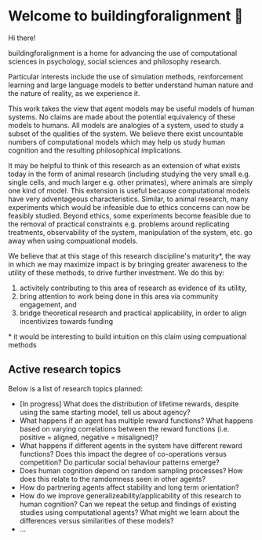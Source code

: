 # Welcome to buildingforalignment 👋

Hi there!

buildingforalignment is a home for advancing the use of computational sciences in psychology, social sciences and philosophy research.

Particular interests include the use of simulation methods, reinforcement learning and large language models to better understand human 
nature and the nature of reality, as we experience it.

This work takes the view that agent models may be useful models of human systems. No claims are made about the potential equivalency of 
these models to humans. All models are analogies of a system, used to study a subset of the qualities of the system. We believe 
there exist uncountable numbers of computational models which may help us study human cognition and the resulting philosophical implications.

It may be helpful to think of this research as an extension of what exists today in the form of animal research (including studying the very 
small e.g. single cells, and much larger e.g. other primates), where animals are simply one kind of model. This extension is useful because 
computational models have very adventageous characteristics. Similar, to animal research, many experiments which would be infeasible due to 
ethics concerns can now be feasibly studied. Beyond ethics, some experiments become feasible due to the removal of practical constraints e.g. 
problems around replicating treatments, observability of the system, manipulation of the system, etc. go away when using compuational models.  

We believe that at this stage of this research discipline's maturity\*, the way in which we may maximize impact is by bringing greater 
awareness to the utility of these methods, to drive further investment. We do this by: 
1) activitely contributing to this area of research as evidence of its utility,
2) bring attention to work being done in this area via community engagement, and
3) bridge theoretical research and practical applicability, in order to align incentivizes towards funding

\* it would be interesting to build intuition on this claim using compuational methods


## Active research topics

Below is a list of research topics planned:
- [In progress] What does the distribution of lifetime rewards, despite using the same starting model, tell us about agency?
- What happens if an agent has multiple reward functions? What happens based on varying correlations between the reward functions (i.e.
  positive = aligned, negative = misaligned)?
- What happens if different agents in the system have different reward functions? Does this impact the degree of co-operations versus
  competition? Do particular social behaviour patterns emerge?
- Does human cognition depend on random sampling processes? How does this relate to the ramdomness seen in other agents?
- How do partnering agents affect stability and long term orientation?
- How do we improve generalizeability/applicability of this research to human cognition? Can we repeat the setup and findings of existing
  studies using computational agents? What might we learn about the differences versus similarities of these models?
- ...

<!--

**Here are some ideas to get you started:**

🙋‍♀️ A short introduction - what is your organization all about?
🌈 Contribution guidelines - how can the community get involved?
👩‍💻 Useful resources - where can the community find your docs? Is there anything else the community should know?
🍿 Fun facts - what does your team eat for breakfast?
🧙 Remember, you can do mighty things with the power of [Markdown](https://docs.github.com/github/writing-on-github/getting-started-with-writing-and-formatting-on-github/basic-writing-and-formatting-syntax)
-->
